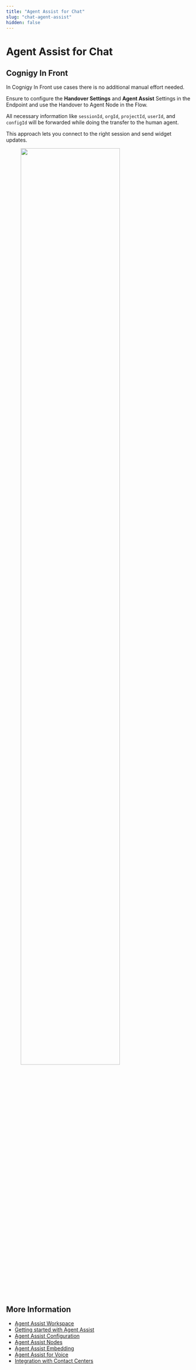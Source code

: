```yaml
---
title: "Agent Assist for Chat"
slug: "chat-agent-assist"
hidden: false
---
```


# Agent Assist for Chat 

## Cognigy In Front

In Cognigy In Front use cases there is no additional manual effort needed.

Ensure to configure the **Handover Settings** and **Agent Assist** Settings in the Endpoint and use the Handover to Agent Node in the Flow.

All necessary information like `sessionId`, `orgId`, `projectId`, `userId`, and `configId` will be forwarded while doing the transfer to the human agent. 

This approach lets you connect to the right session and send widget updates.

<figure>
  <img class="image-center" src="{{config.site_url}}agent-assist/images/chat.png" width="80%" />
</figure>

## More Information

- [Agent Assist Workspace](overview.md)
- [Getting started with Agent Assist](getting-started.md)
- [Agent Assist Configuration](configuration.md)
- [Agent Assist Nodes](../ai/flow-nodes/agent-assist/overview.md)
- [Agent Assist Embedding](embedding.md)
- [Agent Assist for Voice](../agent-assist/voice-agent-assist/voice-overview.md)
- [Integration with Contact Centers](contact-center-integration.md)